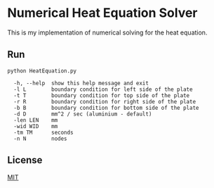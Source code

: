 # Numerical Heat Equation Solver
This is my implementation of numerical solving for the heat equation.
## Run
```console 
python HeatEquation.py
```

```console
  -h, --help  show this help message and exit
  -l L        boundary condition for left side of the plate
  -t T        boundary condition for top side of the plate
  -r R        boundary condition for right side of the plate
  -b B        boundary condition for bottom side of the plate
  -d D        mm^2 / sec (aluminium - default)
  -len LEN    mm
  -wid WID    mm
  -tm TM      seconds
  -n N        nodes
```

## License

[MIT](https://choosealicense.com/licenses/mit/)